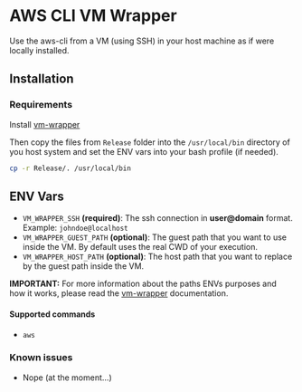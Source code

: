 # AWS CLI VM Wrapper
Use the aws-cli from a VM (using SSH) in your host machine as if were locally installed.

## Installation

### Requirements
Install [vm-wrapper](https://github.com/Nataniel4/vm-wrapper)

Then copy the files from `Release` folder into the `/usr/local/bin` directory of you host system and set the ENV vars into your bash profile (if needed).
```sh
cp -r Release/. /usr/local/bin
```

## ENV Vars
- `VM_WRAPPER_SSH` **(required)**: The ssh connection in **user@domain** format. Example: `johndoe@localhost`
- `VM_WRAPPER_GUEST_PATH` **(optional)**: The guest path that you want to use inside the VM. By default uses the real CWD of your execution.
- `VM_WRAPPER_HOST_PATH` **(optional)**: The host path that you want to replace by the guest path inside the VM.

**IMPORTANT:** For more information about the paths ENVs purposes and how it works, please read the [vm-wrapper](https://github.com/Nataniel4/vm-wrapper) documentation.

#### Supported commands
- `aws`

### Known issues
- Nope (at the moment...)